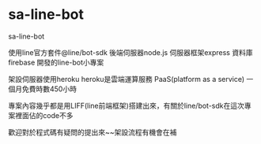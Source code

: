 # sa-line-bot
sa-line-bot

使用line官方套件@line/bot-sdk  後端伺服器node.js 伺服器框架express 資料庫firebase 開發的line-bot小專案

架設伺服器使用heroku heroku是雲端運算服務 PaaS(platform as a service) 一個月免費時數450小時

專案內容幾乎都是用LIFF(line前端框架)搭建出來，有關於line/bot-sdk在這次專案裡面佔的code不多

歡迎對於程式碼有疑問的提出來~~架設流程有機會在補
